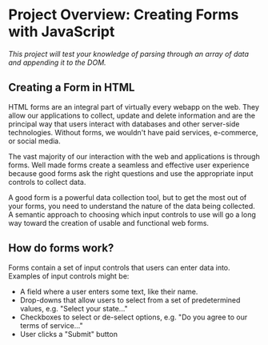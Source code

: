 # Project Overview: Creating Forms with JavaScript
*This project will test your knowledge of parsing through an array of data and appending it to the DOM.*


## Creating a Form in HTML
HTML forms are an integral part of virtually every webapp on the web. They allow our applications to collect, update and delete information and are the principal way that users interact with databases and other server-side technologies. Without forms, we wouldn't have paid services, e-commerce, or social media. 

The vast majority of our interaction with the web and applications is through forms. Well made forms create a seamless and effective user experience because good forms ask the right questions and use the appropriate input controls to collect data.

A good form is a powerful data collection tool, but to get the most out of your forms, you need to understand the nature of the data being collected. A semantic approach to choosing which input controls to use will go a long way toward the creation of usable and functional web forms.

## How do forms work?
Forms contain a set of input controls that users can enter data into. Examples of input controls might be:

* A field where a user enters some text, like their name.
* Drop-downs that allow users to select from a set of predetermined values, e.g. "Select your state..."
* Checkboxes to select or de-select options, e.g. "Do you agree to our terms of service..."
* User clicks a "Submit" button

